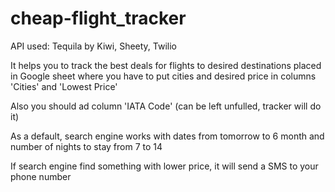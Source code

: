 # cheap-flight_tracker
API used: Tequila by Kiwi, Sheety, Twilio

It helps you to track the best deals for flights to desired destinations placed in Google sheet
where you have to put cities and desired price in columns 'Cities' and 'Lowest Price'

Also you should ad column 'IATA Code' (can be left unfulled, tracker will do it)

As a default, search engine works with dates from tomorrow to 6 month and number of nights to stay from 7 to 14

If search engine find something with lower price, it will send a SMS to your phone number


